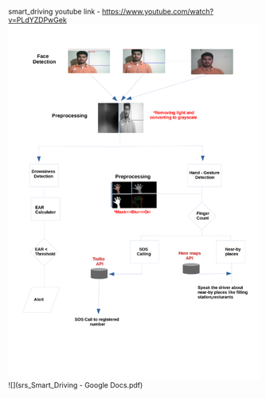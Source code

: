 smart_driving
youtube link - https://www.youtube.com/watch?v=PLdYZDPwGek
![Work flow of the model](poster.png)
![](srs_Smart_Driving - Google Docs.pdf)
